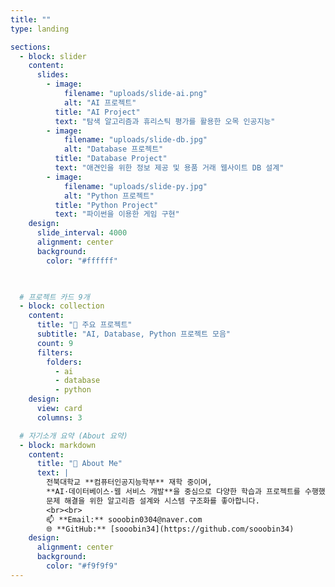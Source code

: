 ```yaml
---
title: ""
type: landing

sections:
  - block: slider
    content:
      slides:
        - image:
            filename: "uploads/slide-ai.png"
            alt: "AI 프로젝트"
          title: "AI Project"
          text: "탐색 알고리즘과 휴리스틱 평가를 활용한 오목 인공지능"
        - image:
            filename: "uploads/slide-db.jpg"
            alt: "Database 프로젝트"
          title: "Database Project"
          text: "애견인을 위한 정보 제공 및 용품 거래 웹사이트 DB 설계"
        - image:
            filename: "uploads/slide-py.jpg"
            alt: "Python 프로젝트"
          title: "Python Project"
          text: "파이썬을 이용한 게임 구현"
    design:
      slide_interval: 4000 
      alignment: center
      background:
        color: "#ffffff"

  

  # 프로젝트 카드 9개
  - block: collection
    content:
      title: "📂 주요 프로젝트"
      subtitle: "AI, Database, Python 프로젝트 모음"
      count: 9
      filters:
        folders:
          - ai
          - database
          - python
    design:
      view: card
      columns: 3

  # 자기소개 요약 (About 요약)
  - block: markdown
    content:
      title: "👋 About Me"
      text: |
        전북대학교 **컴퓨터인공지능학부** 재학 중이며,  
        **AI·데이터베이스·웹 서비스 개발**을 중심으로 다양한 학습과 프로젝트를 수행했습니다.  
        문제 해결을 위한 알고리즘 설계와 시스템 구조화를 좋아합니다.  
        <br><br>
        📫 **Email:** sooobin0304@naver.com  
        🌐 **GitHub:** [sooobin34](https://github.com/sooobin34)
    design:
      alignment: center
      background:
        color: "#f9f9f9"
---
```


